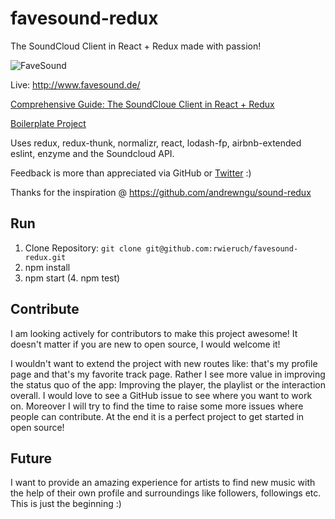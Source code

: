 # favesound-redux

The SoundCloud Client in React + Redux made with passion!

![FaveSound](https://s9.postimg.org/yp2tvv4m7/Screen_Shot_2016_09_03_at_23_47_30.png)

Live: http://www.favesound.de/

[Comprehensive Guide: The SoundCloue Client in React + Redux](http://www.robinwieruch.de/the-soundcloud-client-in-react-redux/)

[Boilerplate Project](https://github.com/rwieruch/react-redux-soundcloud)

Uses redux, redux-thunk, normalizr, react, lodash-fp, airbnb-extended eslint, enzyme and the Soundcloud API.

Feedback is more than appreciated via GitHub or [Twitter](https://twitter.com/rwieruch) :)

Thanks for the inspiration @ https://github.com/andrewngu/sound-redux

## Run

1. Clone Repository: `git clone git@github.com:rwieruch/favesound-redux.git`
2. npm install
3. npm start
(4. npm test)

## Contribute

I am looking actively for contributors to make this project awesome! It doesn't matter if you are new to open source, I would welcome it!

I wouldn't want to extend the project with new routes like: that's my profile page and that's my favorite track page. Rather I see more value in improving the status quo of the app: Improving the player, the playlist or the interaction overall. I would love to see a GitHub issue to see where you want to work on. Moreover I will try to find the time to raise some more issues where people can contribute. At the end it is a perfect project to get started in open source!

## Future

I want to provide an amazing experience for artists to find new music with the help of their own profile and surroundings like followers, followings etc. This is just the beginning :)
